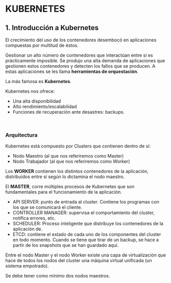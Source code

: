 # KUBERNETES

## 1. Introducción a Kubernetes 
El crecimiento del uso de los contenedores desembocó en aplicaciones compuestas por multitud de éstos. 

Gestionar un alto número de contenedores que interactúan entre sí es prácticamente imposible. Se produjo una alta demanda de aplicaciones que gestionen estos contenedores y detecten los fallos que se producen. A estas aplicaciones se les llama **herramientas de orquestación**.

La más famosa es **Kubernetes**.

Kubernetes nos ofrece:
+ Una alta disponibilidad
+ Alto rendimiento/escalabilidad
+ Funciones de recuperación ante desastres: backups.

<br>

### Arquitectura
Kubernetes está compuesto por Clusters que contienen dentro de sí:

+ Nodo Maestro (al que nos referiremos como Master)
+ Nodo Trabajador (al que nos referiremos como Worker)

Los **WORKER** contienen los distintos contenedores de la aplicación, distribuídos entre sí según lo dictamina el nodo maestro. 

El **MASTER**, corre múltiples procesos de Kubernetes que son fundamentales para el funcionamiento de la aplicación.

+ API SERVER: punto de entrada al cluster. Contiene los programas con los que se comunicará el cliente. 
+ CONTROLLER MANAGER: supervisa el comportamiento del cluster, notifica errores, etc.
+ SCHEDULER: Proceso inteligente que distribuye los contenedores de la aplicación de. 
+ ETCD: contiene el estado de cada uno de los componentes del cluster en todo momento. Cuando se tiene que tirar de un backup, se hace a partir de los snapshots que se han guardado aquí.

Entre el nodo Master y el nodo Worker existe una capa de virtualización que hace de todos los nodos del cluster una máquina virtual unificada (un sistema empotrado).

Se debe tener como mínimo dos nodos maestros.